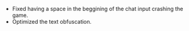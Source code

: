 - Fixed having a space in the beggining of the chat input crashing the game.
- Optimized the text obfuscation.
